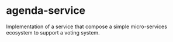 # agenda-service
Implementation of a service that compose a simple micro-services ecosystem to support a voting system.
